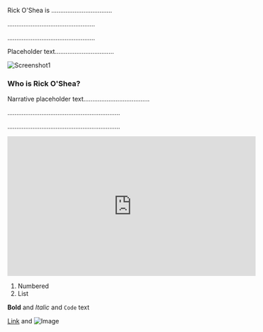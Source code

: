 Rick O'Shea is ..................................

.................................................

.................................................

Placeholder text.................................

![Screenshot1](https://raw.githubusercontent.com/azheng888/Rick-O-Shea/master/Bedroom-Example.jpg)

### Who is Rick O'Shea?

Narrative placeholder text.....................................

...............................................................

...............................................................

<iframe width="560" height="315" src="https://www.youtube.com/embed/dQw4w9WgXcQ" frameborder="0" allowfullscreen></iframe>

1. Numbered
2. List

**Bold** and _Italic_ and `Code` text

[Link](url) and ![Image](src)
```

